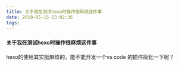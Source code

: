 ```yaml
---
title: 关于我在测试hexo时操作很麻烦这件事
date: 2019-05-15 23:02:36
tags:
---
```


#### 关于我在测试hexo时操作很麻烦这件事

hexo的使用其实挺麻烦的，能不能开发一个vs code 的插件简化一下呢？